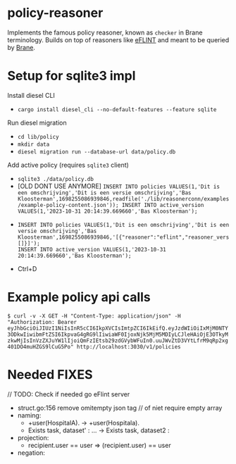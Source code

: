 # policy-reasoner
Implements the famous policy reasoner, known as `checker` in Brane terminology. Builds on top of reasoners like [eFLINT](https://gitlab.com/eflint) and meant to be queried by [Brane](https://github.com/epi-project/brane).


# Setup for sqlite3 impl

Install diesel CLI
- `cargo install diesel_cli --no-default-features --feature sqlite`

Run diesel migration
- `cd lib/policy`
- `mkdir data`
- `diesel migration run --database-url data/policy.db`

Add active policy (requires `sqlite3` client)
- `sqlite3 ./data/policy.db`
- \[OLD DONT USE ANYMORE\] `INSERT INTO policies VALUES(1,'Dit is een omschrijving','Dit is een versie omschrijving','Bas Kloosterman',1698255086939846,readfile('./lib/reasonerconn/examples/example-policy-content.json')); INSERT INTO active_version VALUES(1,'2023-10-31 20:14:39.669660','Bas Kloosterman');`
- ```
  INSERT INTO policies VALUES(1,'Dit is een omschrijving','Dit is een versie omschrijving','Bas Kloosterman',1698255086939846,'[{"reasoner":"eflint","reasoner_version":"0.1.0","content":[]}]');
  INSERT INTO active_version VALUES(1,'2023-10-31 20:14:39.669660','Bas Kloosterman');
  ```
- Ctrl+D

# Example policy api calls

`
$ curl -v -X GET -H "Content-Type: application/json" -H "Authorization: Bearer eyJhbGciOiJIUzI1NiIsInR5cCI6IkpXVCIsImtpZCI6IkEifQ.eyJzdWIiOiIxMjM0NTY3ODkwIiwibmFtZSI6IkpvaG4gRG9lIiwiaWF0IjoxNjk5MjM5MDIyLCJleHAiOjE3OTkyMzkwMjIsInVzZXJuYW1lIjoiQmFzIEtsb29zdGVybWFuIn0.uuJWvZtD3VYtLfrM9qRp2xg401DO4muHZGS9lCuG5Po" http://localhost:3030/v1/policies
`

# Needed FIXES

// TODO: Check if needed
go eFlint server
- struct.go:156 remove omitempty json tag // of niet require empty array
- naming:
    - +user(HospitalA). -> +user(Hospitala).
    - Exists task, dataset' : ... -> Exists task, dataset2 :
- projection:
    - recipient.user == user => (recipient.user) == user
- negation:
